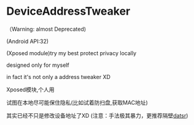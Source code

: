 # DeviceAddressTweaker
（Warning: almost Deprecated)

(Android API:32)

(Xposed module)try my best protect privacy locally

designed only for myself

in fact it's not only a address tweaker XD


Xposed模块,个人用

试图在本地尽可能保住隐私(比如试着防扫盘,获取MAC地址)

其实已经不只是修改设备地址了XD
(注意：手法极其暴力，更推荐隔壁[datsr]())